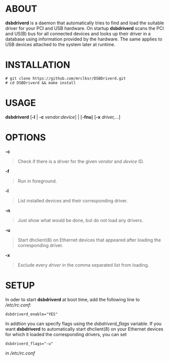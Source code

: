 
# ABOUT

**dsbdriverd**
is a daemon that automatically tries to find and load the
suitable driver for your PCI and USB hardware. On startup
**dsbdriverd**
scans the PCI and US(B) bus for all connected devices and looks up their
driver in a database using information provided by the hardware. The same
applies to USB devices attached to the system later at runtime.

# INSTALLATION

	# git clone https://github.com/mrclksr/DSBDriverd.git
	# cd DSBDriverd && make install

# USAGE

**dsbdriverd**
\[**-l** | **-c** *vendor:device*]
|
\[**-fnu**]
\[**-x** *driver,...*]

# OPTIONS

**-c**

> Check if there is a driver for the given
> *vendor*
> and
> *device*
> ID.

**-f**

> Run in foreground.

**-l**

> List installed devices and their corresponding driver.

**-n**

> Just show what would be done, but do not load any drivers.

**-u**

> Start
> dhclient(8)
> on Ethernet devices that appeared after loading the corresponding driver.

**-x**

> Exclude every
> *driver*
> in the comma separated list from loading.

# SETUP

In oder to start
**dsbdriverd**
at boot time, add the following line to
*/etc/rc.conf*:

	dsbdriverd_enable="YES"

In addtion you can specify flags using the
*dsbdriverd\_flags*
variable. If you want
**dsbdriverd**
to automatically start
dhclient(8)
on your Ethernet devices for which it loaded the corresponding drivers,
you can set

	dsbdriverd_flags="-u"

in
*/etc/rc.conf*

